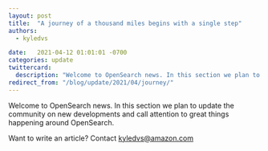```yaml
---
layout: post
title:  "A journey of a thousand miles begins with a single step"
authors: 
  - kyledvs

date:   2021-04-12 01:01:01 -0700
categories: update
twittercard:
  description: "Welcome to OpenSearch news. In this section we plan to update the community on new developments and call attention to great things happening around OpenSearch."
redirect_from: "/blog/update/2021/04/journey/"
---
```


Welcome to OpenSearch news. In this section we plan to update the community on new developments and call attention to great things happening around OpenSearch.

Want to write an article? Contact [kyledvs@amazon.com](mailto:kyledvs@amazon.com)
